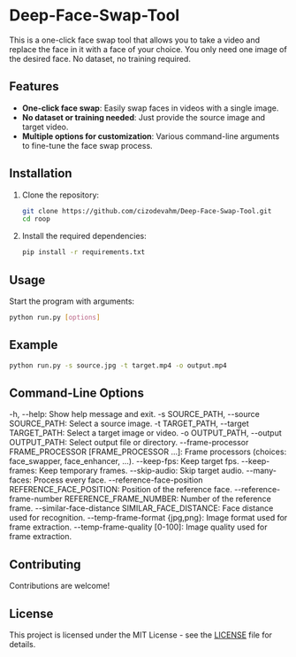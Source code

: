 # Deep-Face-Swap-Tool
This is a one-click face swap tool that allows you to take a video and replace the face in it with a face of your choice. You only need one image of the desired face. No dataset, no training required.

## Features

- **One-click face swap**: Easily swap faces in videos with a single image.
- **No dataset or training needed**: Just provide the source image and target video.
- **Multiple options for customization**: Various command-line arguments to fine-tune the face swap process.

## Installation

1. Clone the repository:
    ```bash
    git clone https://github.com/cizodevahm/Deep-Face-Swap-Tool.git
    cd roop
    ```

2. Install the required dependencies:
    ```bash
    pip install -r requirements.txt
    ```

## Usage

Start the program with arguments:
```bash
python run.py [options]
```

## Example
```bash
python run.py -s source.jpg -t target.mp4 -o output.mp4
```

## Command-Line Options

-h, --help: Show help message and exit.
-s SOURCE_PATH, --source SOURCE_PATH: Select a source image.
-t TARGET_PATH, --target TARGET_PATH: Select a target image or video.
-o OUTPUT_PATH, --output OUTPUT_PATH: Select output file or directory.
--frame-processor FRAME_PROCESSOR [FRAME_PROCESSOR ...]: Frame processors (choices: face_swapper, face_enhancer, ...).
--keep-fps: Keep target fps.
--keep-frames: Keep temporary frames.
--skip-audio: Skip target audio.
--many-faces: Process every face.
--reference-face-position REFERENCE_FACE_POSITION: Position of the reference face.
--reference-frame-number REFERENCE_FRAME_NUMBER: Number of the reference frame.
--similar-face-distance SIMILAR_FACE_DISTANCE: Face distance used for recognition.
--temp-frame-format {jpg,png}: Image format used for frame extraction.
--temp-frame-quality [0-100]: Image quality used for frame extraction.

## Contributing

Contributions are welcome!

## License
This project is licensed under the MIT License - see the [LICENSE](license) file for details.

